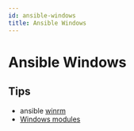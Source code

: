 ```yaml
---
id: ansible-windows
title: Ansible Windows
---
```


# Ansible Windows
## Tips
* ansible [winrm](https://docs.ansible.com/ansible/latest/user_guide/windows_winrm.html)
* [Windows modules](https://docs.ansible.com/ansible/latest/modules/list_of_windows_modules.html)
